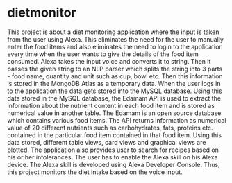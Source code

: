 # dietmonitor

This project is about a diet monitoring application where the input is taken from the user using Alexa. This eliminates the need for the user to manually enter the food items and also eliminates the need to login to the application every time when the user wants to give the details of the food item consumed. Alexa takes the input voice and converts it to string. Then it passes the given string to an NLP parser which splits the string into 3 parts - food name, quantity and unit such as cup, bowl etc. Then this information is stored in the MongoDB Atlas as a temporary data. When the user logs in to the application the data gets stored into the MySQL database. Using this data stored in the MySQL database, the Edamam API is used to extract the information about the nutrient content in each food item and is stored as numerical value in another table. The Edamam is an open source database which contains various food items. The API returns information as numerical value of 20 different nutrients such as carbohydrates, fats, proteins etc. contained in the particular food item contained in that food item. Using this data stored, different table views, card views and graphical views are plotted. The application also provides user to search for recipes based on his or her intolerances. The user has to enable the Alexa skill on his Alexa device. The Alexa skill is developed using Alexa Developer Console. Thus, this project monitors the diet intake based on the voice input.
